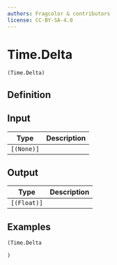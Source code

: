 ```yaml
---
authors: Fragcolor & contributors
license: CC-BY-SA-4.0
---
```



# Time.Delta

```clojure
(Time.Delta)
```


## Definition




## Input

| Type | Description |
|------|-------------|
| `[(None)]` |  |


## Output

| Type | Description |
|------|-------------|
| `[(Float)]` |  |


## Examples

```clojure
(Time.Delta

)
```
